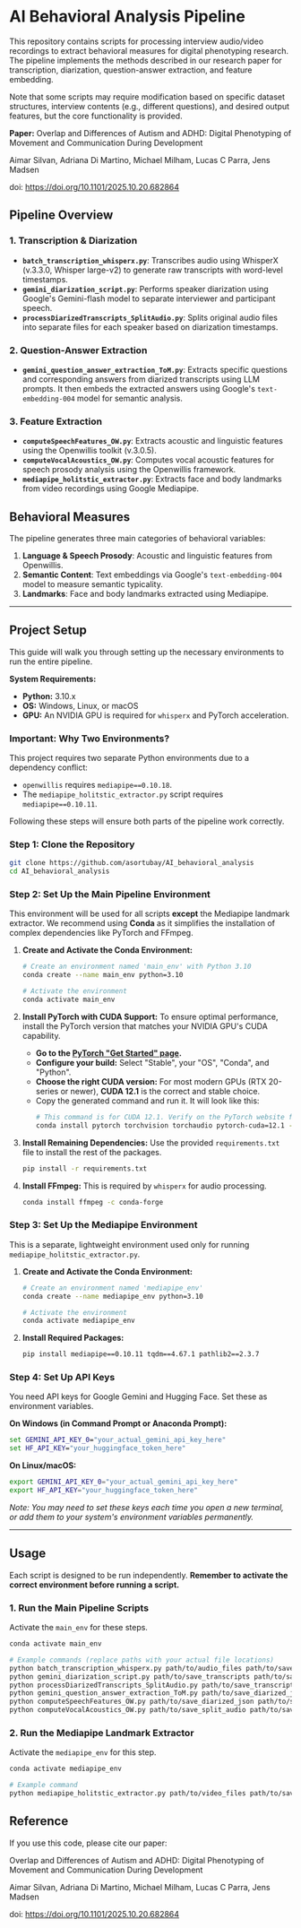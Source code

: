 
# AI Behavioral Analysis Pipeline

This repository contains scripts for processing interview audio/video recordings to extract behavioral measures for digital phenotyping research. The pipeline implements the methods described in our research paper for transcription, diarization, question-answer extraction, and feature embedding.

Note that some scripts may require modification based on specific dataset structures, interview contents (e.g., different questions), and desired output features, but the core functionality is provided.

**Paper:**
Overlap and Differences of Autism and ADHD: Digital Phenotyping of Movement and Communication During Development

Aimar Silvan, Adriana Di Martino, Michael Milham, Lucas C Parra, Jens Madsen

doi: https://doi.org/10.1101/2025.10.20.682864 


## Pipeline Overview

### 1. Transcription & Diarization
- **`batch_transcription_whisperx.py`**: Transcribes audio using WhisperX (v.3.3.0, Whisper large-v2) to generate raw transcripts with word-level timestamps.
- **`gemini_diarization_script.py`**: Performs speaker diarization using Google's Gemini-flash model to separate interviewer and participant speech.
- **`processDiarizedTranscripts_SplitAudio.py`**: Splits original audio files into separate files for each speaker based on diarization timestamps.

### 2. Question-Answer Extraction
- **`gemini_question_answer_extraction_ToM.py`**: Extracts specific questions and corresponding answers from diarized transcripts using LLM prompts. It then embeds the extracted answers using Google's `text-embedding-004` model for semantic analysis.

### 3. Feature Extraction
- **`computeSpeechFeatures_OW.py`**: Extracts acoustic and linguistic features using the Openwillis toolkit (v.3.0.5).
- **`computeVocalAcoustics_OW.py`**: Computes vocal acoustic features for speech prosody analysis using the Openwillis framework.
- **`mediapipe_holitstic_extractor.py`**: Extracts face and body landmarks from video recordings using Google Mediapipe.

## Behavioral Measures
The pipeline generates three main categories of behavioral variables:
1.  **Language & Speech Prosody**: Acoustic and linguistic features from Openwillis.
2.  **Semantic Content**: Text embeddings via Google's `text-embedding-004` model to measure semantic typicality.
3.  **Landmarks**: Face and body landmarks extracted using Mediapipe.

---

## Project Setup

This guide will walk you through setting up the necessary environments to run the entire pipeline.

**System Requirements:**
*   **Python:** 3.10.x
*   **OS:** Windows, Linux, or macOS
*   **GPU:** An NVIDIA GPU is required for `whisperx` and PyTorch acceleration.

### Important: Why Two Environments?
This project requires two separate Python environments due to a dependency conflict:
- `openwillis` requires `mediapipe==0.10.18`.
- The `mediapipe_holitstic_extractor.py` script requires `mediapipe==0.10.11`.

Following these steps will ensure both parts of the pipeline work correctly.

### Step 1: Clone the Repository

```bash
git clone https://github.com/asortubay/AI_behavioral_analysis
cd AI_behavioral_analysis
```

### Step 2: Set Up the Main Pipeline Environment

This environment will be used for all scripts **except** the Mediapipe landmark extractor. We recommend using **Conda** as it simplifies the installation of complex dependencies like PyTorch and FFmpeg.

1.  **Create and Activate the Conda Environment:**
    ```bash
    # Create an environment named 'main_env' with Python 3.10
    conda create --name main_env python=3.10

    # Activate the environment
    conda activate main_env
    ```

2.  **Install PyTorch with CUDA Support:**
    To ensure optimal performance, install the PyTorch version that matches your NVIDIA GPU's CUDA capability.
    - **Go to the [PyTorch "Get Started" page](https://pytorch.org/get-started/locally/).**
    - **Configure your build:** Select "Stable", your "OS", "Conda", and "Python".
    - **Choose the right CUDA version:** For most modern GPUs (RTX 20-series or newer), **CUDA 12.1** is the correct and stable choice.
    - Copy the generated command and run it. It will look like this:
      ```bash
      # This command is for CUDA 12.1. Verify on the PyTorch website for your specific hardware.
      conda install pytorch torchvision torchaudio pytorch-cuda=12.1 -c pytorch -c nvidia
      ```

3.  **Install Remaining Dependencies:**
    Use the provided `requirements.txt` file to install the rest of the packages.
    ```bash
    pip install -r requirements.txt
    ```

4.  **Install FFmpeg:**
    This is required by `whisperx` for audio processing.
    ```bash
    conda install ffmpeg -c conda-forge
    ```

### Step 3: Set Up the Mediapipe Environment

This is a separate, lightweight environment used only for running `mediapipe_holitstic_extractor.py`.

1.  **Create and Activate the Conda Environment:**
    ```bash
    # Create an environment named 'mediapipe_env'
    conda create --name mediapipe_env python=3.10

    # Activate the environment
    conda activate mediapipe_env
    ```

2.  **Install Required Packages:**
    ```bash
    pip install mediapipe==0.10.11 tqdm==4.67.1 pathlib2==2.3.7
    ```

### Step 4: Set Up API Keys

You need API keys for Google Gemini and Hugging Face. Set these as environment variables.

**On Windows (in Command Prompt or Anaconda Prompt):**
```cmd
set GEMINI_API_KEY_0="your_actual_gemini_api_key_here"
set HF_API_KEY="your_huggingface_token_here"
```

**On Linux/macOS:**
```bash
export GEMINI_API_KEY_0="your_actual_gemini_api_key_here"
export HF_API_KEY="your_huggingface_token_here"
```
*Note: You may need to set these keys each time you open a new terminal, or add them to your system's environment variables permanently.*

---

## Usage

Each script is designed to be run independently. **Remember to activate the correct environment before running a script.**

### 1. Run the Main Pipeline Scripts

Activate the `main_env` for these steps.

```bash
conda activate main_env

# Example commands (replace paths with your actual file locations)
python batch_transcription_whisperx.py path/to/audio_files path/to/save_transcripts
python gemini_diarization_script.py path/to/save_transcripts path/to/save_diarized
python processDiarizedTranscripts_SplitAudio.py path/to/save_transcripts path/to/save_diarized path/to/save_diarized_json path/to/audio_files path/to/save_split_audio
python gemini_question_answer_extraction_ToM.py path/to/save_diarized_json path/to/save_qa
python computeSpeechFeatures_OW.py path/to/save_diarized_json path/to/save_speech_features
python computeVocalAcoustics_OW.py path/to/save_split_audio path/to/save_acoustic_features
```

### 2. Run the Mediapipe Landmark Extractor

Activate the `mediapipe_env` for this step.

```bash
conda activate mediapipe_env

# Example command
python mediapipe_holitstic_extractor.py path/to/video_files path/to/save_landmarks
```

## Reference
If you use this code, please cite our paper:

Overlap and Differences of Autism and ADHD: Digital Phenotyping of Movement and Communication During Development

Aimar Silvan, Adriana Di Martino, Michael Milham, Lucas C Parra, Jens Madsen

doi: https://doi.org/10.1101/2025.10.20.682864 
